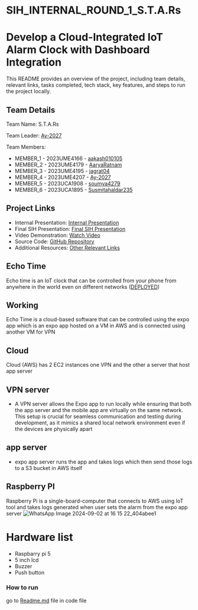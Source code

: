 # SIH_INTERNAL_ROUND_1_S.T.A.Rs
# Develop a Cloud-Integrated IoT Alarm Clock with Dashboard Integration


This README provides an overview of the project, including team details, relevant links, tasks completed, tech stack, key features, and steps to run the project locally.

## Team Details

Team Name: S.T.A.Rs

Team Leader: [Ay-2027](https://github.com/Ay-2027)

Team Members:

- MEMBER_1 - 2023UME4166 - [aakash010105](https://github.com/aakash010105)
- MEMBER_2 - 2023UME4179 - [AaryaRatnam](https://github.com/AaryaRatnam)
- MEMBER_3 - 2023UME4195 - [jagrat04](https://github.com/jagrat04)
- MEMBER_4 - 2023UME4207 - [Ay-2027](https://github.com/Ay-2027)
- MEMBER_5 - 2023UCA1908 - [soumya4279](https://github.com/soumya4279)
- MEMBER_6 - 2023UCA1895 - [Susmitahaldar235](https://github.com/Susmitahaldar235)

## Project Links
- Internal Presentation: [Internal Presentation](https://drive.google.com/file/d/1yJJSFnlWGrvUCIu_8PD128eOGNgggRD1/view?usp=sharing)
- Final SIH Presentation: [Final SIH Presentation](https://drive.google.com/file/d/1PHBcMIkQrxdT9XwmywmKp0AdPyL1L8QL/view?usp=sharing)
- Video Demonstration: [Watch Video](https://www.youtube.com/watch?v=1IfW_y87Vvk)
- Source Code: [GitHub Repository](https://github.com/soumya4279/SIH_INTERNAL_ROUND_1_S.T.A.Rs)
- Additional Resources: [Other Relevant Links](https://cloud.appwrite.io/console/project-66d1ee580027d95a6d8e/auth)
  
## Echo Time
Echo time is an IoT clock that can be controlled from your phone from anywhere in the world even on different networks ([DEPLOYED](https://github.com/soumya4279/SIH_INTERNAL_ROUND_1_S.T.A.Rs/blob/main/code/README.md))
## Working
Echo Time is a cloud-based software that can be controlled using the expo app which is an expo app hosted on a VM in AWS and is connected using another VM for VPN
## Cloud
Cloud (AWS) has 2 EC2 instances one VPN and the other a server that host app server 
## VPN server 
- A VPN server allows the Expo app to run locally while ensuring that both the app server and the mobile app are virtually on the same network. This setup is crucial for seamless communication and testing during development, as it mimics a shared local network environment even if the devices are physically apart
## app server
- expo app server runs the app and takes logs which then send those logs to a S3 bucket in AWS itself 
## Raspberry PI
Raspberry Pi is a single-board-computer that connects to AWS using IoT tool and takes logs generated when user sets the alarm from the expo app server
![WhatsApp Image 2024-09-02 at 16 15 22_404abee1](https://github.com/user-attachments/assets/f5b08e1b-ba63-42a7-8795-c4d762ae1779)


# Hardware list
- Raspbarry pi 5
- 5 inch lcd
- Buzzer
- Push button

### How to run

go to [Readme.md](/code/README.md) file in code file
